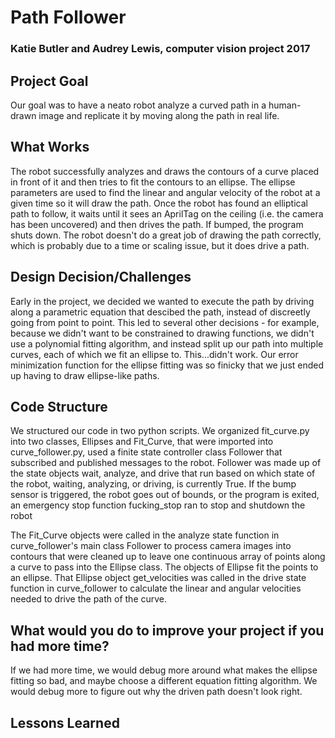 # Path Follower
### Katie Butler and Audrey Lewis, computer vision project 2017


## Project Goal
Our goal was to have a neato robot analyze a curved path in a human-drawn image and replicate it by moving along the path in real life.

## What Works
The robot successfully analyzes and draws the contours of a curve placed in front of it and then tries to fit the contours to an ellipse. The ellipse parameters are used to find the linear and angular velocity of the robot at a given time so it will draw the path. Once the robot has found an elliptical path to follow, it waits until it sees an AprilTag on the ceiling (i.e. the camera has been uncovered) and then drives the path. If bumped, the program shuts down. The robot doesn't do a great job of drawing the path correctly, which is probably due to a time or scaling issue, but it does drive a path.


## Design Decision/Challenges
Early in the project, we decided we wanted to execute the path by driving along a parametric equation that descibed the path, instead of discreetly going from point to point. This led to several other decisions - for example, because we didn't want to be constrained to drawing functions, we didn't use a polynomial fitting algorithm, and instead split up our path into multiple curves, each of which we fit an ellipse to. This...didn't work. Our error minimization function for the ellipse fitting was so finicky that we just ended up having to draw ellipse-like paths.


## Code Structure
We structured our code in two python scripts. We organized fit_curve.py into two classes, Ellipses and Fit_Curve, that were imported into curve_follower.py, used a finite state controller class Follower that subscribed and published messages to the robot. Follower was made up of the state objects wait, analyze, and drive that run based on which state of the robot, waiting, analyzing, or driving, is currently True. If the bump sensor is triggered, the robot goes out of bounds, or the program is exited, an emergency stop function fucking_stop ran to stop and shutdown the robot

The Fit_Curve objects were called in the analyze state function in curve_follower's main class Follower to process camera images into contours that were cleaned up to leave one continuous array of points along a curve to pass into the Ellipse class. The objects of Ellipse fit the points to an ellipse. That Ellipse object get_velocities was called in the drive state function in curve_follower to calculate the linear and angular velocities needed to drive the path of the curve.


## What would you do to improve your project if you had more time?
If we had more time, we would debug more around what makes the ellipse fitting so bad, and maybe choose a different equation fitting algorithm. We would debug more to figure out why the driven path doesn't look right. 

## Lessons Learned


